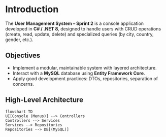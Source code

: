 # Introduction

The **User Management System – Sprint 2** is a console application developed in **C# / .NET 8**, designed to handle users with CRUD operations (create, read, update, delete) and specialized queries (by city, country, gender, etc.).  

## Objectives

- Implement a modular, maintainable system with layered architecture.  
- Interact with a **MySQL** database using **Entity Framework Core**.  
- Apply good development practices: DTOs, repositories, separation of concerns.  

## High-Level Architecture

```mermaid
flowchart TD
UI[Console (Menus)] --> Controllers
Controllers --> Services
Services --> Repositories
Repositories --> DB[(MySQL)]
